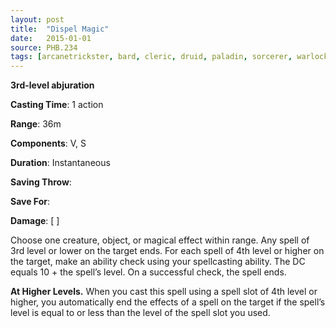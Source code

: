 ```yaml
---
layout: post
title:  "Dispel Magic"
date:   2015-01-01
source: PHB.234
tags: [arcanetrickster, bard, cleric, druid, paladin, sorcerer, warlock, wizard, artificer, level3, abjuration]
---
```


**3rd-level abjuration**

**Casting Time**: 1 action

**Range**: 36m

**Components**: V, S

**Duration**: Instantaneous

**Saving Throw**:

**Save For**:

**Damage**: [ ]

Choose one creature, object, or magical effect within range. Any spell of 3rd level or lower on the target ends. For each spell of 4th level or higher on the target, make an ability check using your spellcasting ability. The DC equals 10 + the spell’s level. On a successful check, the spell ends.

**At Higher Levels.** When you cast this spell using a spell slot of 4th level or higher, you automatically end the effects of a spell on the target if the spell’s level is equal to or less than the level of the spell slot you used.
